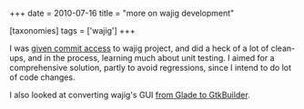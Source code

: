 +++
date = 2010-07-16
title = "more on wajig development"

[taxonomies]
tags = ['wajig']
+++

I was [given commit access] to wajig project, and did a heck of a lot of
clean-ups, and in the process, learning much about unit testing. I aimed
for a comprehensive solution, partly to avoid regressions, since I
intend to do lot of code changes.

I also looked at converting wajig\'s GUI [from Glade to GtkBuilder].

  [given commit access]: http://tshepang.net/my-first-wajig-contribution
  [from Glade to GtkBuilder]: http://developer.gnome.org/gtk2/stable/gtk-migrating-GtkBuilder.html
